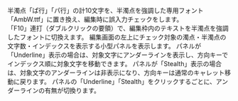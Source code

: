 半濁点「ぱ行」「パ行」の計10文字を、半濁点を強調した専用フォント「AmbW.ttf」に置き換え、編集時に誤入力チェックをします。<br>
「F10」連打（ダブルクリックの要領）で、編集枠内のテキストを半濁点を強調したフォントに切換えます。
編集画面の左上にチェック対象の濁点・半濁点の文字数・インデックスを表示する小型パネルを表示します。
パネルが「Underline」表示の場合は、対象文字にアンダーラインを表示し、方向キーでインデックス順に対象文字を移動できます。
パネルが「Stealth」表示の場合は、対象文字のアンダーラインは非表示になり、方向キーは通常のキャレット移動に戻ります。
パネルの「Underline」「Stealth」をクリックするごとに、アンダーラインの有無が切換ります。
